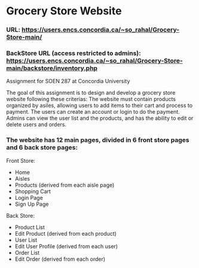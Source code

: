 # **Grocery Store Website**

### URL: https://users.encs.concordia.ca/~so_rahal/Grocery-Store-main/
### BackStore URL (access restricted to admins): https://users.encs.concordia.ca/~so_rahal/Grocery-Store-main/backstore/inventory.php

Assignment for SOEN 287 at Concordia University

The goal of this assignment is to design and develop a grocery store website following these criterias:
The website must contain products organized by asiles, allowing users to add items to their cart and process to payment.
The users can create an account or login to do the payment.
Admins can view the user list and the products, and has the ability to edit or delete users and orders.

### The website has 12 main pages, divided in 6 front store pages and 6 back store pages:

Front Store:
- Home
- Aisles
- Products (derived from each aisle page)
- Shopping Cart
- Login Page
- Sign Up Page

Back Store:
- Product List
- Edit Product (derived from each product)
- User List
- Edit User Profile (derived from each user)
- Order List
- Edit Order (derived from each order)
